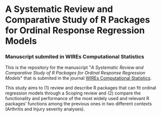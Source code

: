 # A Systematic Review and Comparative Study of R Packages for Ordinal Response Regression Models

### Manuscript submited in WIREs Computational Statistics

This is the repository for the manuscript "*A Systematic Review and Comparative Study of R Packages for Ordinal Response Regression Models*" that is submited in the journal [WIREs Computational Statistics](https://wires.onlinelibrary.wiley.com/journal/19390068).

This study aims to (1) review and describe R packages that can fit ordinal regression models through a Scoping review and (2) compare the functionality and performance of the most widely used and relevant R packages’ functions among the previous ones in two different contexts (Arthritis and Injury severity analyses).
